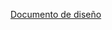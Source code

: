 [Documento de diseño](https://docs.google.com/document/d/12vBmVPvpL4EqXlXWhacvRGi2WpTrV-3RG7EOUSOzAZ8/edit?usp=sharing)


